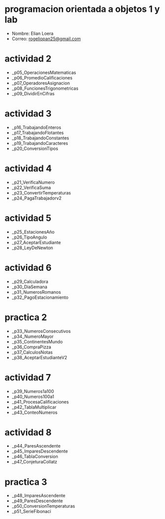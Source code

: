 # programacion orientada a objetos 1 y lab 

- Nombre: Elian Loera 
- Correo: rogeliopan25@gmail.com

# actividad 2

- _p05_OperacionesMatematicas
- _p06_PromedioCalificaciones
- _p07_OperadoresAsignacion
- _p08_FuncionesTrigonometricas
- _p09_DividirEnCifras

# actividad 3 

- _p16_TrabajandoEnteros
- _p17_TrabajandoFlotantes
- _p18_TrabajandoConstantes
- _p19_TrabajandoCaracteres
- _p20_ConversionTipos

# actividad 4

- _p21_VerificaNumero
- _p22_VerificaSuma
- _p23_ConvertirTemperaturas
- _p24_PagaTrabajadorv2 

# actividad 5 

- _p25_EstacionesAño
- _p26_TipoAngulo
- _p27_AceptarEstudiante
- _p28_LeyDeNewton

# actividad 6

- _p29_Calculadora
- _p30_DiaSemana
- _p31_NumerosRomanos
- _p32_PagoEstacionamiento 

# practica 2 

- _p33_NumerosConsecutivos
- _p34_NumeroMayor
- _p35_ContinentesMundo
- _p36_CompraPizza
- _p37_CalculosNotas
- _p38_AceptarEstudianteV2

# actividad 7

- _p39_Numeros1a100
- _p40_Numeros100a1
- _p41_ProcesaCalificaciones
- _p42_TablaMultiplicar
- _p43_ConteoNumeros

# actividad 8 

- _p44_ParesAscendente
- _p45_ImparesDescendente
- _p46_TablaConversion
- _p47_ConjeturaCollatz

# practica 3 

- _p48_ImparesAscendente  
- _p49_ParesDescendente  
- _p50_ConversionTemperaturas
- _p51_SerieFibonaci

